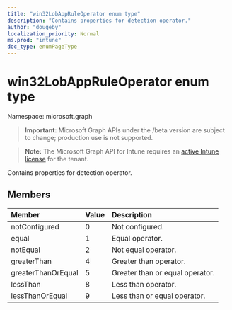 ```yaml
---
title: "win32LobAppRuleOperator enum type"
description: "Contains properties for detection operator."
author: "dougeby"
localization_priority: Normal
ms.prod: "intune"
doc_type: enumPageType
---
```


# win32LobAppRuleOperator enum type

Namespace: microsoft.graph

> **Important:** Microsoft Graph APIs under the /beta version are subject to change; production use is not supported.

> **Note:** The Microsoft Graph API for Intune requires an [active Intune license](https://go.microsoft.com/fwlink/?linkid=839381) for the tenant.

Contains properties for detection operator.

## Members
|Member|Value|Description|
|:---|:---|:---|
|notConfigured|0|Not configured.|
|equal|1|Equal operator.|
|notEqual|2|Not equal operator.|
|greaterThan|4|Greater than operator.|
|greaterThanOrEqual|5|Greater than or equal operator.|
|lessThan|8|Less than operator.|
|lessThanOrEqual|9|Less than or equal operator.|



